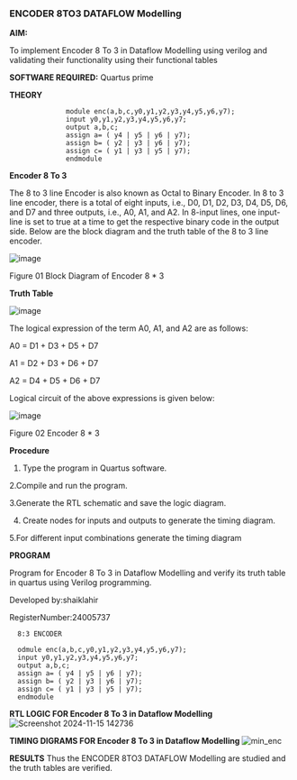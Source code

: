 ### ENCODER 8TO3 DATAFLOW Modelling

**AIM:**

To implement  Encoder 8 To 3 in Dataflow Modelling using verilog and validating their functionality using their functional tables

**SOFTWARE REQUIRED:** Quartus prime

**THEORY**

                  module enc(a,b,c,y0,y1,y2,y3,y4,y5,y6,y7);
                  input y0,y1,y2,y3,y4,y5,y6,y7;
                  output a,b,c;
                  assign a= ( y4 | y5 | y6 | y7);
                  assign b= ( y2 | y3 | y6 | y7);
                  assign c= ( y1 | y3 | y5 | y7);
                  endmodule

**Encoder 8 To 3**

The 8 to 3 line Encoder is also known as Octal to Binary Encoder. In 8 to 3 line encoder, there is a total of eight inputs, i.e., D0, D1, D2, D3, D4, D5, D6, and D7 and three outputs, i.e., A0, A1, and A2. In 8-input lines, one input-line is set to true at a time to get the respective binary code in the output side. Below are the block diagram and the truth table of the 8 to 3 line encoder.

![image](https://github.com/naavaneetha/ENCODER8TO3DATAFLOW/assets/154305477/0bc242c1-eb9e-4c47-afe5-30428470efc3)

Figure 01  Block Diagram of Encoder 8 * 3

**Truth Table**

![image](https://github.com/naavaneetha/ENCODER8TO3DATAFLOW/assets/154305477/35496b14-ae6e-4cd1-9abd-d6736b576575)

The logical expression of the term A0, A1, and A2 are as follows:

A0 = D1 + D3 + D5 + D7

A1 = D2 + D3 + D6 + D7

A2 = D4 + D5 + D6 + D7

Logical circuit of the above expressions is given below:

![image](https://github.com/naavaneetha/ENCODER8TO3DATAFLOW/assets/154305477/95acaee6-c873-4c75-89eb-ef09fb158053)

Figure 02  Encoder 8 * 3

**Procedure**
1. Type the program in Quartus software.

2.Compile and run the program.

3.Generate the RTL schematic and save the logic diagram.

4. Create nodes for inputs and outputs to generate the timing diagram.

5.For different input combinations generate the timing diagram

**PROGRAM**

Program for Encoder 8 To 3 in Dataflow Modelling and verify its truth table in quartus using Verilog programming. 

Developed by:shaiklahir

RegisterNumber:24005737

      8:3 ENCODER
      
      odmule enc(a,b,c,y0,y1,y2,y3,y4,y5,y6,y7);
      input y0,y1,y2,y3,y4,y5,y6,y7;
      output a,b,c;
      assign a= ( y4 | y5 | y6 | y7);
      assign b= ( y2 | y3 | y6 | y7);
      assign c= ( y1 | y3 | y5 | y7);
      endmodule

**RTL LOGIC FOR Encoder 8 To 3 in Dataflow Modelling**
![Screenshot 2024-11-15 142736](https://github.com/user-attachments/assets/8759b4ed-5b77-49df-975e-ec565ed99677)

**TIMING DIGRAMS FOR Encoder 8 To 3 in Dataflow Modelling**
![min_enc](https://github.com/user-attachments/assets/612ebd1f-33f5-41ce-8c4c-add9b52fb8bd)

**RESULTS**
Thus the ENCODER 8TO3 DATAFLOW Modelling are studied and the truth tables are verified.



